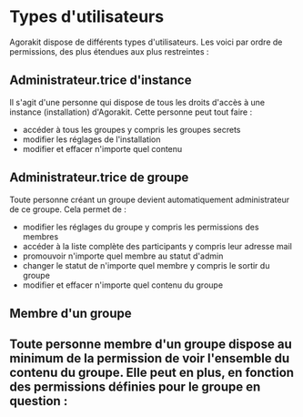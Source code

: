 # Types d'utilisateurs

Agorakit dispose de différents types d'utilisateurs. Les voici par ordre de permissions, des plus étendues aux plus restreintes : 

## Administrateur.trice d'instance
Il s'agit d'une personne qui dispose de tous les droits d'accès à une instance (installation) d'Agorakit. Cette personne peut tout faire : 
- accéder à tous les groupes y compris les groupes secrets
- modifier les réglages de l'installation
- modifier et effacer n'importe quel contenu


## Administrateur.trice de groupe
Toute personne créant un groupe devient automatiquement administrateur de ce groupe. Cela permet de :
- modifier les réglages du groupe y compris les permissions des membres
- accéder à la liste complète des participants y compris leur adresse mail
- promouvoir n'importe quel membre au statut d'admin
- changer le statut de n'importe quel membre y compris le sortir du groupe
- modifier et effacer n'importe quel contenu du groupe

## Membre d'un groupe
Toute personne membre d'un groupe dispose au minimum de la permission de voir l'ensemble du contenu du groupe. Elle peut en plus, en fonction des permissions définies pour le groupe en question :
- 
